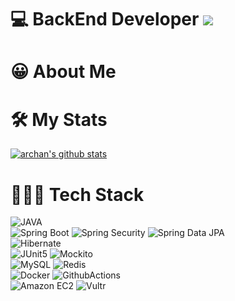 # 💻 BackEnd Developer [![](https://img.shields.io/static/v1?label=Sponsor&message=%E2%9D%A4&logo=GitHub&color=%23fe8e86)](https://github.com/sponsors/archan0621)

# 😀 About Me


# 🛠 My Stats
[![archan's github stats](https://github-readme-stats.vercel.app/api?username=archan0621)](https://github.com/anuraghazra/github-readme-stats)
# 👩🏻‍💻 Tech Stack 

<div>
<img alt="JAVA" src="https://img.shields.io/badge/JAVA-007396?style=for-the-badge&logo=openjdk&logoColor=white">
</div>

<div>
<img alt="Spring Boot" src ="https://img.shields.io/badge/Spring Boot-6DB33F.svg?&style=for-the-badge&logo=SpringBoot&logoColor=white"/>
<img alt="Spring Security" src ="https://img.shields.io/badge/Spring Security-6DB33F.svg?&style=for-the-badge&logo=SpringSecurity&logoColor=white"/>
<img alt="Spring Data JPA" src ="https://img.shields.io/badge/Spring Data JPA & Redis-6DB33F.svg?&style=for-the-badge&logo=Spring&logoColor=white"/>
</div>

<div>
  <img alt="Hibernate" src ="https://img.shields.io/badge/hibernate-59666C.svg?&style=for-the-badge&logo=hibernate&logoColor=white"/>
</div>

<div>
  <img alt="JUnit5" src ="https://img.shields.io/badge/JUnit5-25A162.svg?&style=for-the-badge&logo=JUnit5&logoColor=white"/>
  <img alt="Mockito" src ="https://img.shields.io/badge/Mockito-6CD74A.svg?&style=for-the-badge&logo=Mockito&logoColor=white"/>
</div>

<div>
  <img alt="MySQL" src ="https://img.shields.io/badge/MySQL-4479A1.svg?&style=for-the-badge&logo=MySQL&logoColor=white"/>
  <img alt="Redis" src ="https://img.shields.io/badge/Redis-DC382D.svg?&style=for-the-badge&logo=Redis&logoColor=white"/>
</div>

<div>
  <img alt="Docker" src ="https://img.shields.io/badge/Docker-2496ED.svg?&style=for-the-badge&logo=Docker&logoColor=white"/>
  <img alt="GithubActions" src ="https://img.shields.io/badge/Github Actions-2088FF.svg?&style=for-the-badge&logo=GithubActions&logoColor=white"/>
</div>

<div>
<img alt="Amazon EC2" src ="https://img.shields.io/badge/Amazon EC2-FF9900.svg?&style=for-the-badge&logo=AmazonEC2&logoColor=white"/>
<img alt="Vultr" src ="https://img.shields.io/badge/Vultr-007BFC.svg?&style=for-the-badge&logo=Vultr&logoColor=white"/> 
</div>




